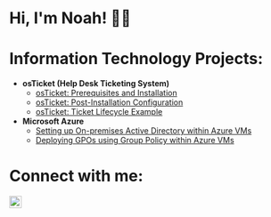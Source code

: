 # Hi, I'm Noah! 🧙‍♂️

# Information Technology Projects:</h2>

- <b>osTicket (Help Desk Ticketing System)</b>
  - [osTicket: Prerequisites and Installation](https://github.com/noahp-prog/osticket-prereqs/tree/main)
  - [osTicket: Post-Installation Configuration](https://github.com/noahp-prog/osticket-post-install.git)
  - [osTicket: Ticket Lifecycle Example](https://github.com/noahp-prog/ticket-lifecycle.git)
- <b>Microsoft Azure</b>
  - [Setting up On-premises Active Directory within Azure VMs](https://github.com/noahp-prog/configure-active-directory.git)
  - [Deploying GPOs using Group Policy within Azure VMs]()

# Connect with me:</h2>

[<img align="left" alt="Noah| LinkedIn" width="22px" src=https://github.com/user-attachments/assets/a1cd5786-9031-4055-a412-276de41cd54c/>][linkedin]

[linkedin]:<https://www.linkedin.com/in/noah-peters-78700135a/>
